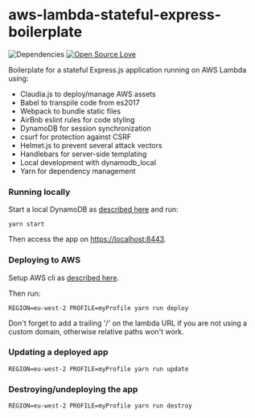 aws-lambda-stateful-express-boilerplate
===============
![Dependencies](https://david-dm.org/rafaelrpinto/aws-lambda-stateful-express-boilerplate.svg) [![Open Source Love](https://badges.frapsoft.com/os/v1/open-source.png?v=103)](https://github.com/ellerbrock/open-source-badges/)

Boilerplate for a stateful Express.js application running on AWS Lambda using:

- Claudia.js to deploy/manage AWS assets
- Babel to transpile code from es2017
- Webpack to bundle static files
- AirBnb eslint rules for code styling
- DynamoDB for session synchronization
- csurf for protection against CSRF
- Helmet.js to prevent several attack vectors
- Handlebars for server-side templating
- Local development with dynamodb_local
- Yarn for dependency management

### Running locally

Start a local DynamoDB as [described here](https://docs.aws.amazon.com/amazondynamodb/latest/developerguide/DynamoDBLocal.html) and run:

`yarn start`

Then access the app on [https://localhost:8443](https://localhost:8443).

### Deploying to AWS

Setup AWS cli as [described here](https://docs.aws.amazon.com/lambda/latest/dg/setup.html).

Then run:

`REGION=eu-west-2 PROFILE=myProfile yarn run deploy`

Don't forget to add a trailing '/' on the lambda URL if you are not using a custom domain, otherwise relative paths won't work.

### Updating a deployed app

`REGION=eu-west-2 PROFILE=myProfile yarn run update`

### Destroying/undeploying the app

`REGION=eu-west-2 PROFILE=myProfile yarn run destroy`
